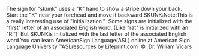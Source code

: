 The sign for "skunk" uses a "K" hand to show a stripe 
			down your back.  Start the "K" near your forehead and move it 
			backward.SKUNK:Note:This is a really interesting use of "initialization."  Some 
			signs are initialized with the "first" letter of an associated 
			English word. (Like "rat" is initialized with an "R.")  But 
			SKUNKis initialized with the last letter of the associated 
			English word.You can learn AmericanSign 
		Language(ASL) online at American Sign Language University ™ASLresources 
		by Lifeprint.com  ©  Dr. William Vicars